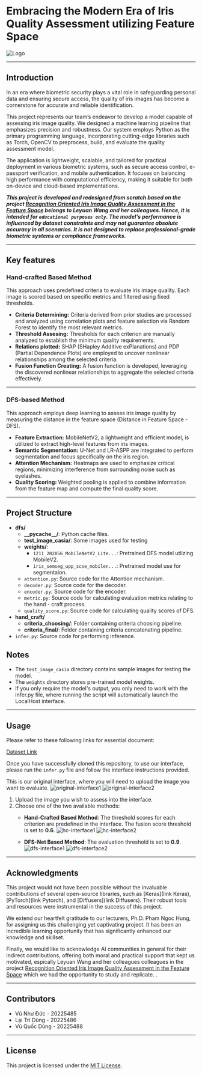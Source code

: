 # Embracing the Modern Era of Iris Quality Assessment utilizing Feature Space

![Logo](https://github.com/user-attachments/assets/1d0477fc-8df2-4790-be86-c284f8b996a4)

***


## Introduction

In an era where biometric security plays a vital role in safeguarding personal data and ensuring secure access, the quality of iris images has become a cornerstone for accurate and reliable identification.

This project represents our team’s endeavor to develop a model capable of assessing iris image quality. We designed a machine learning pipeline that emphasizes precision and robustness. Our system employs Python as the primary programming language, incorporating cutting-edge libraries such as Torch, OpenCV to preprocess, build, and evaluate the quality assessment model.

The application is lightweight, scalable, and tailored for practical deployment in various biometric systems, such as secure access control, e-passport verification, and mobile authentication. It focuses on balancing high performance with computational efficiency, making it suitable for both on-device and cloud-based implementations.

***This project is developed and redesigned from scratch based on the project [Recognition Oriented Iris Image Quality Assessment in the Feature Space](https://arxiv.org/abs/2009.00294) belongs to Leyuan Wang and her colleagues. Hence, it is intended for `educational purposes only`. The model's performance is influenced by dataset constraints and may not guarantee absolute accuracy in all scenarios. It is not designed to replace professional-grade biometric systems or compliance frameworks.***

***


## Key features

### Hand-crafted Based Method  
This approach uses predefined criteria to evaluate iris image quality. Each image is scored based on specific metrics and filtered using fixed thresholds.  

- **Criteria Determining:** Criteria derived from prior studies are processed and analyzed using correlation plots and feature selection via Random Forest to identify the most relevant metrics.  
- **Threshold Assesing:** Thresholds for each criterion are manually analyzed to establish the minimum quality requirements.  
- **Relations plotted:** SHAP (SHapley Additive exPlanations) and PDP (Partial Dependence Plots) are employed to uncover nonlinear relationships among the selected criteria.  
- **Fusion Function Creating:** A fusion function is developed, leveraging the discovered nonlinear relationships to aggregate the selected criteria effectively.  

---

### DFS-based Method  
This approach employs deep learning to assess iris image quality by measuring the distance in the feature space (Distance in Feature Space - DFS).  

- **Feature Extraction:** MobileNetV2, a lightweight and efficient model, is utilized to extract high-level features from iris images.  
- **Semantic Segmentation:** U-Net and LR-ASPP are integrated to perform segmentation and focus specifically on the iris region.  
- **Attention Mechanism:** Heatmaps are used to emphasize critical regions, minimizing interference from surrounding noise such as eyelashes.  
- **Quality Scoring:** Weighted pooling is applied to combine information from the feature map and compute the final quality score.  

***


## Project Structure

- **dfs/**
  - **\_\_pycache\_\_/**: Python cache files.
  - **test_image_casia/**: Some images used for testing
  - **weights/**:
    - `1211_202056_MobileNetV2_Lite...`: Pretrained DFS model utlizing MobileV2.
    - `iris_semseg_upp_scse_mobilen...`: Pretrained model use for segmentaion.
  - `attention.py`: Source code for the Attention mechanism.
  - `decoder.py`: Source code for the decoder.
  - `encoder.py`: Source code for the encoder.
  - `metric.py`: Source code for calculating evaluation metrics relating to the hand - craft process.
  - `quality_score.py`: Source code for calculating quality scores of DFS.
- **hand_craft/**
  - **criteria_choosing/**: Folder containing criteria choosing pipeline.
  - **criteria_final/**: Folder containing criteria concatenating pipeline.
- `infer.py`: Source code for performing inference.

## Notes
- The `test_image_casia` directory contains sample images for testing the model.
- The `weights` directory stores pre-trained model weights.
- If you only require the model's output, you only need to work with the infer.py file, where running the script will automatically launch the LocalHost interface.
  
***


## Usage

Please refer to these following links for essential document:

[Dataset Link](https://drive.google.com/file/d/1KCMY3_eloUE7_BKlmzA2bfq5aryXoIbv/view?usp=sharing)

Once you have successfully cloned this repository, to use our interface, please run the `infer.py` file and follow the interface instructions provided.

This is our original interface, where you will need to upload the image you want to evaluate.
![original-interface1](https://github.com/user-attachments/assets/db5473f7-5916-42da-a57c-af1cc48327e9)
![original-interface2](https://github.com/user-attachments/assets/a836b0d2-7e26-45bc-aedb-58f320a47bf8)

1. Upload the image you wish to assess into the interface.
2. Choose one of the two available methods:
   - **Hand-Crafted Based Method**: The threshold scores for each criterion are predefined in the interface. The fusion score threshold is set to **0.6**.
![hc-interface1](https://github.com/user-attachments/assets/afdc0b59-08bd-4c9b-be9c-3cde9c636163)
![hc-interface2](https://github.com/user-attachments/assets/7c40dab3-31ac-4812-9e3e-35d5b7e05d07)

   - **DFS-Net Based Method**: The evaluation threshold is set to **0.9**.
![dfs-interface1](https://github.com/user-attachments/assets/5a8a7351-9ed7-4760-bf07-e1171a0883e4)
![dfs-interface2](https://github.com/user-attachments/assets/99cc0655-a0da-4756-9394-f45972be35fd)

***


## Acknowledgments
This project would not have been possible without the invaluable contributions of several open-source libraries, such as [Keras](link Keras), [PyTorch](link Pytorch), and [Diffusers](link Diffusers). Their robust tools and resources were instrumental in the success of this project.

We extend our heartfelt gratitude to our lecturers, Ph.D. Pham Ngoc Hung, for assigning us this challenging yet captivating project. It has been an incredible learning opportunity that has significantly enhanced our knowledge and skillset.

Finally, we would like to acknowledge AI communities in general for their indirect contributions, offering both moral and practical support that kept us motivated, espically Leyuan Wang and her colleagues colleagues in the project [Recognition Oriented Iris Image Quality Assessment in the Feature Space](https://arxiv.org/abs/2009.00294) which we had the opportunity to study and replicate.
.

***


## Contributors
- Vũ Như Đức - 20225485
- Lại Trí Dũng - 20225486
- Vũ Quốc Dũng - 20225488

***


## License
This project is licensed under the [MIT License](LICENSE).
